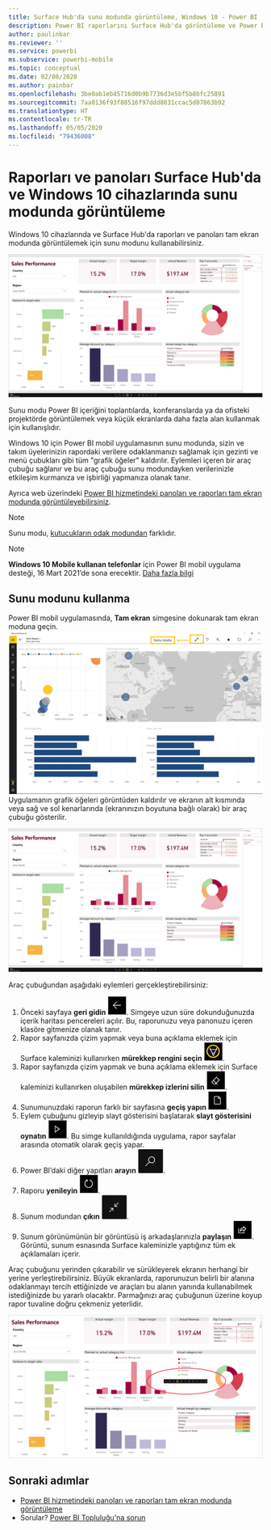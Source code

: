```yaml
---
title: Surface Hub'da sunu modunda görüntüleme, Windows 10 - Power BI
description: Power BI raporlarını Surface Hub'da görüntüleme ve Power BI panolarını, raporlarını ve kutucuklarını Windows 10 cihazlarda tam ekran modunda görüntüleme hakkında bilgi edinin.
author: paulinbar
ms.reviewer: ''
ms.service: powerbi
ms.subservice: powerbi-mobile
ms.topic: conceptual
ms.date: 02/08/2020
ms.author: painbar
ms.openlocfilehash: 3be0ab1eb45716d0b9b7736d3e5bf5b8bfc25891
ms.sourcegitcommit: 7aa0136f93f88516f97ddd8031ccac5d07863b92
ms.translationtype: HT
ms.contentlocale: tr-TR
ms.lasthandoff: 05/05/2020
ms.locfileid: "79436008"
---
```

# <a name="view-reports-and-dashboards-in-presentation-mode-on-surface-hub-and-windows-10-devices"></a>Raporları ve panoları Surface Hub'da ve Windows 10 cihazlarında sunu modunda görüntüleme
Windows 10 cihazlarında ve Surface Hub'da raporları ve panoları tam ekran modunda görüntülemek için sunu modunu kullanabilirsiniz. 

![Tam ekran modundaki rapor](./media/mobile-windows-10-app-presentation-mode/power-bi-presentation-mode-2.png)

Sunu modu Power BI içeriğini toplantılarda, konferanslarda ya da ofisteki projektörde görüntülemek veya küçük ekranlarda daha fazla alan kullanmak için kullanışlıdır. 

Windows 10 için Power BI mobil uygulamasının sunu modunda, sizin ve takım üyelerinizin rapordaki verilere odaklanmanızı sağlamak için gezinti ve menü çubukları gibi tüm "grafik öğeler" kaldırılır. Eylemleri içeren bir araç çubuğu sağlanır ve bu araç çubuğu sunu modundayken verilerinizle etkileşim kurmanıza ve işbirliği yapmanıza olanak tanır.

Ayrıca web üzerindeki [Power BI hizmetindeki panoları ve raporları tam ekran modunda görüntüleyebilirsiniz](../end-user-focus.md).

> [!NOTE]
> Sunu modu, [kutucukların odak modundan](mobile-tiles-in-the-mobile-apps.md) farklıdır.

>[!NOTE]
>**Windows 10 Mobile kullanan telefonlar** için Power BI mobil uygulama desteği, 16 Mart 2021’de sona erecektir. [Daha fazla bilgi ](https://go.microsoft.com/fwlink/?linkid=2121400)

## <a name="use-presentation-mode"></a>Sunu modunu kullanma
Power BI mobil uygulamasında, **Tam ekran** simgesine dokunarak tam ekran moduna geçin.
![Tam ekran simgesi](././media/mobile-windows-10-app-presentation-mode/power-bi-full-screen-icon.png) Uygulamanın grafik öğeleri görüntüden kaldırılır ve ekranın alt kısmında veya sağ ve sol kenarlarında (ekranınızın boyutuna bağlı olarak) bir araç çubuğu gösterilir.

![Kenar araç çubuklarıyla tam ekran modunda rapor](./media/mobile-windows-10-app-presentation-mode/power-bi-presentation-mode-2.png)

Araç çubuğundan aşağıdaki eylemleri gerçekleştirebilirsiniz:

1. Önceki sayfaya **geri gidin** ![geri simgesi](./media/mobile-windows-10-app-presentation-mode/power-bi-windows-10-presentation-back-icon.png). Simgeye uzun süre dokunduğunuzda içerik haritası pencereleri açılır. Bu, raporunuzu veya panonuzu içeren klasöre gitmenize olanak tanır.
2. Rapor sayfanızda çizim yapmak veya buna açıklama eklemek için Surface kaleminizi kullanırken **mürekkep rengini seçin** ![mürekkep simgesi](./media/mobile-windows-10-app-presentation-mode/power-bi-windows-10-presentation-ink-icon.png).
3. Rapor sayfanızda çizim yapmak ve buna açıklama eklemek için Surface kaleminizi kullanırken oluşabilen **mürekkep izlerini silin** ![silgi simgesi](./media/mobile-windows-10-app-presentation-mode/power-bi-windows-10-presentation-eraser-icon.png).  
4. Sunumunuzdaki raporun farklı bir sayfasına **geçiş yapın** ![sayfalandırma simgesi](./media/mobile-windows-10-app-presentation-mode/power-bi-windows-10-presentation-pages-icon.png).
5. Eylem çubuğunu gizleyip slayt gösterisini başlatarak **slayt gösterisini oynatın** ![Oynat simgesi](./media/mobile-windows-10-app-presentation-mode/power-bi-windows-10-presentation-play-icon.png). Bu simge kullanıldığında uygulama, rapor sayfalar arasında otomatik olarak geçiş yapar. 
6. Power BI’daki diğer yapıtları **arayın** ![Arama simgesi](./media/mobile-windows-10-app-presentation-mode/power-bi-windows-10-presentation-search-icon.png).
7. Raporu **yenileyin** ![Yenileme simgesi](./media/mobile-windows-10-app-presentation-mode/power-bi-windows-10-presentation-refresh-icon.png).
8. Sunum modundan **çıkın** ![Tam ekran modundan çıkma](./media/mobile-windows-10-app-presentation-mode/power-bi-windows-10-exit-full-screen-icon.png).
8. Sunum görünümünün bir görüntüsü iş arkadaşlarınızla **paylaşın** ![Paylaş simgesi](./media/mobile-windows-10-app-presentation-mode/power-bi-windows-10-share-icon.png). Görüntü, sunum esnasında Surface kaleminizle yaptığınız tüm ek açıklamaları içerir.

Araç çubuğunu yerinden çıkarabilir ve sürükleyerek ekranın herhangi bir yerine yerleştirebilirsiniz. Büyük ekranlarda, raporunuzun belirli bir alanına odaklanmayı tercih ettiğinizde ve araçları bu alanın yanında kullanabilmek istediğinizde bu yararlı olacaktır. Parmağınızı araç çubuğunun üzerine koyup rapor tuvaline doğru çekmeniz yeterlidir.

![Sunu modunda rapor ve yerinden çıkarılmış araç çubuğu](./media/mobile-windows-10-app-presentation-mode/power-bi-windows-10-presentation-drag-toolbar-2.png)


## <a name="next-steps"></a>Sonraki adımlar
* [Power BI hizmetindeki panoları ve raporları tam ekran modunda görüntüleme](../end-user-focus.md)
* Sorular? [Power BI Topluluğu'na sorun](https://community.powerbi.com/)

